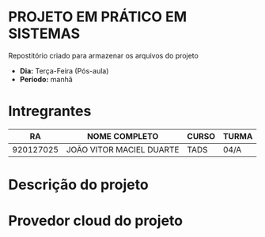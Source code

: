 # PROJETO EM PRÁTICO EM SISTEMAS
Repostitório criado para armazenar os arquivos do projeto
* **Dia:** Terça-Feira (Pós-aula)
* **Período:** manhã

# Intregrantes

| RA        | NOME COMPLETO             |CURSO  | TURMA |
|-----------|---------------------------|-------|-------|
| 920127025 | JOÃO VITOR MACIEL DUARTE  | TADS  | 04/A  |


# Descrição do projeto


# Provedor cloud do projeto
